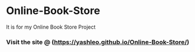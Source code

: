 # Online-Book-Store
It is for my Online Book Store Project


### Visit the site @  (https://yashleo.github.io/Online-Book-Store/)
